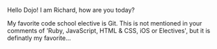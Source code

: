 Hello Dojo! I am Richard, how are you today?

My favorite code school elective is Git. This is not mentioned in your comments of 'Ruby, JavaScript, HTML & CSS, iOS or Electives', but it is definatly my favorite...
